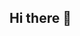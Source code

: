 ## Hi there 👋

<!--

**Here are some ideas to get you started:**

🙋‍♀️ A short introduction - mc_fdc氏の過剰に作りすぎたrepoを管理していくものです。
🌈 Contribution guidelines - ライセンスおよび書き方に問題なければ自由に参加できます。
👩‍💻 Useful resources - pass
🍿 Fun facts - 基本みんなど変態です。()
🧙 Remember, you can do mighty things with the power of [Markdown](https://docs.github.com/github/writing-on-github/getting-started-with-writing-and-formatting-on-github/basic-writing-and-formatting-syntax)
-->
